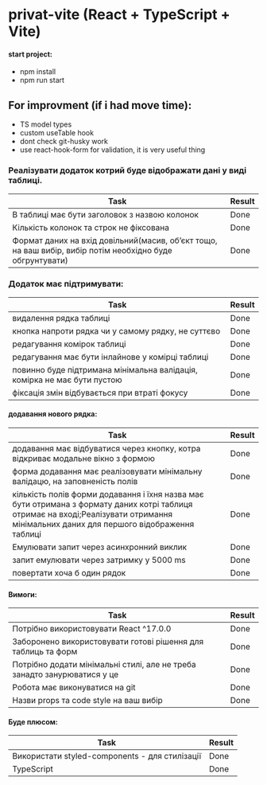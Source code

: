 # privat-vite (React + TypeScript + Vite)

#### start project:
- npm install
- npm run start

## For improvment (if i had move time):
- TS model types
- custom useTable hook
- dont check git-husky work
- use react-hook-form for validation, it is very useful thing

### Реалізувати додаток котрий буде відображати дані у виді таблиці.
| Task  | Result |
| ------------- | ------------- |
| В таблиці має бути заголовок з назвою колонок  | Done  |
| Кількість колонок та строк не фіксована  | Done  |
| Формат даних на вхід довільний(масив, об’єкт тощо, на ваш вибір, вибір потім необхідно буде обгрунтувати)  | Done |

### Додаток має підтримувати:

| Task  | Result |
| ------------- | ------------- |
| видалення рядка таблиці  | Done |
| кнопка напроти рядка чи у самому рядку, не суттєво  | Done |
| редагування комірок таблиці  | Done |
| редагування має бути інлайнове у комірці таблиці  | Done |
| повинно буде підтримана мінімальна валідація, комірка не має бути пустою  | Done |
| фіксація змін відбувається при втраті фокусу  | Done |

#### додавання нового рядка:

| Task  | Result |
| ------------- | ------------- |
| додавання має відбуватися через кнопку, котра відкриває модальне вікно з формою  | Done |
| форма додавання має реалізовувати мінімальну валідацю, на заповненість полів  | Done |
| кількість полів форми додавання і їхня назва має бути отримана з формату даних котрі таблиця отримає на вході;Реалізувати отримання мінімальних даних для першого відображення таблиці  | Done |
| Емулювати запит через асинхронний виклик  | Done |
| запит емулювати через затримку у 5000 ms  | Done |
| повертати хоча б один рядок  | Done |

#### Вимоги:

| Task  | Result |
| ------------- | ------------- |
| Потрібно використовувати React ^17.0.0 | Done |
| Заборонено використовувати готові рішення для таблиць та форм | Done |
| Потрібно додати мінімальні стилі, але не треба занадто занурюватися у це | Done |
| Робота має виконуватися на git | Done |
| Назви props та code style на ваш вибір | Done |

#### Буде плюсом:

| Task  | Result |
| ------------- | ------------- |
| Використати styled-components - для стилізації | Done |
| TypeScript | Done |
